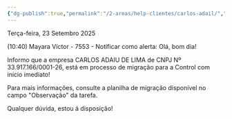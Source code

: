 ```yaml
---
{"dg-publish":true,"permalink":"/2-areas/help-clientes/carlos-adail/","dgPassFrontmatter":true,"created":"2025-09-23T10:46:50.520-03:00","updated":"2025-09-24T09:03:23.615-03:00"}
---
```




Terça-feira, 23 Setembro 2025
 
(10:40) Mayara Víctor - 7553 - Notificar como alerta: Olá, bom dia!

Informo que a empresa CARLOS ADAIU DE LIMA de CNPJ Nº 33.917.166/0001-26, está em processo de migração para a Control com início imediato! 

Para mais informações, consulte a planilha de migração disponível no campo "Observação" da tarefa.

Qualquer dúvida, estou á disposição! 

